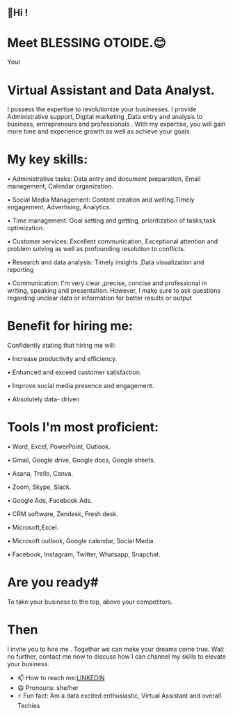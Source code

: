 ## 🤚Hi ! ##
# Meet BLESSING OTOIDE.😊
Your 
# Virtual Assistant and Data Analyst.
I possess the expertise to revolutionize your businesses. I provide Administrative support, Digital marketing ,Data entry and analysis to business, entrepreneurs and professionals . With my expertise, you will gain more time and experience growth as well as achieve your goals.
# My key skills:
  • Administrative tasks: Data entry and document preparation, Email management, Calendar organization.
  
 • Social Media Management: Content creation and writing,Timely engagement, Advertising, Analytics.
 
 • Time management: Goal setting and getting, prioritization of tasks,task optimization.
 
 • Customer services: Excellent communication, Exceptional attention and problem solving as well as profounding resolution to conflicts.
 
 • Research and data analysis: Timely insights ,Data visualization and reporting
 
• Communication: I'm very clear ,precise, concise and professional in writing, speaking and presentation. However, I make sure to ask questions regarding unclear data or information for better results or output
  # Benefit for hiring me:
Confidently stating that hiring me will:

• Increase productivity and efficiency.

• Enhanced and exceed customer satisfaction.

• Improve social media presence and engagement.

• Absolutely data- driven

  # Tools I'm most proficient:
 • Word, Excel, PowerPoint, Outlook.
 
• Gmail, Google drive, Google docs, Google sheets.

• Asana, Trello, Canva.

• Zoom, Skype, Slack.

• Google Ads, Facebook Ads.

• CRM software, Zendesk, Fresh desk.

• Microsoft,Excel.

• Microsoft outlook, Google calendar,
Social Media.

• Facebook, Instagram, Twitter, Whatsapp, Snapchat.
  # Are you ready#
  To take your business to the top, above your competitors.
  # Then
  I invite you to hire me . Together we can make your dreams come true. 
  Wait no further, contact me now to discuss how I can channel my skills to elevate your business.
- 📫 How to reach me:[LINKEDIN](https://www.linkedin.com/in/otoide-blessing-0186a6222)
- 😄 Pronouns: she/her
- ⚡ Fun fact: Am a data excited enthusiastic, Virtual Assistant and overall Techies

<!---
OTOIDEBLESSING/OTOIDEBLESSING is a ✨ special ✨ repository because its `README.md` (this file) appears on your GitHub profile.
You can click the Preview link to take a look at your changes.
--->
